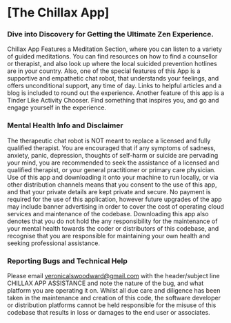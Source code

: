 # [The Chillax App] 




### Dive into Discovery for Getting the Ultimate Zen Experience.

Chillax App Features a Meditation Section, where you can listen to a variety of guided meditations. You can find resources on how to find a counsellor or therapist, and also look up where the local suicided prevention hotlines are in your country. Also, one of the special features of this App is a supportive and empathetic chat robot, that understands your feelings, and offers unconditional support, any time of day. Links to helpful articles and a blog is included to round out the experience. Another feature of this app is a Tinder Like Activity Chooser. Find something that inspires you, and go and engage yourself in the experience. 

### Mental Health Info and Disclaimer
The therapeutic chat robot is NOT meant to replace a licensed and fully qualified therapist. You are encouraged that if any symptoms of sadness, anxiety, panic, depression, thoughts of self-harm or suicide are pervading your mind, you are recommended to seek the assistance of a licensed and qualified therapist, or your general practitioner or primary care physician. Use of this app and downloading it onto your machine to run locally, or via other distribution channels means that you consent to the use of this app, and that your private details are kept private and secure. No payment is required for the use of this application, however future upgrades of the app may include banner advertising in order to cover the cost of operating cloud services and maintenance of the codebase. Downloading this app also denotes that you do not hold the any responsibility for the maintenance of your mental health towards the coder or distributors of this codebase, and recognise that you are responsible for maintaining your own health and seeking professional assistance. 

### Reporting Bugs and Technical Help
Please email veronicalswoodward@gmail.com with the header/subject line CHILLAX APP ASSISTANCE and note the nature of the bug, and what platform you are operating it on. Whilst all due care and diligence has been taken in the maintenance and creation of this code, the software developer or distribution platforms cannot be held responsible for the misuse of this codebase that results in loss or damages to the end user or associates. 
